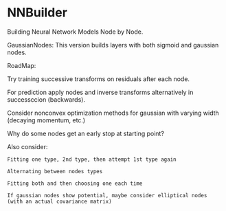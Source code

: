 NNBuilder
=========
Building Neural Network Models Node by Node.


GaussianNodes: This version builds layers with both sigmoid and gaussian nodes.


RoadMap:

  Try training successive transforms on residuals after each node.
  
  For prediction apply nodes and inverse transforms alternatively in successccion (backwards).
  
  Consider nonconvex optimization methods for gaussian with varying width (decaying momentum, etc.)
  
  Why do some nodes get an early stop at starting point?
  
  Also consider:
  
    Fitting one type, 2nd type, then attempt 1st type again
    
    Alternating between nodes types
    
    Fitting both and then choosing one each time
    
    If gaussian nodes show potential, maybe consider elliptical nodes (with an actual covariance matrix)
    
    
